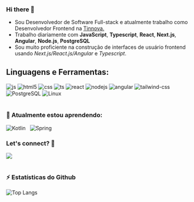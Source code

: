 ### Hi there 👋

+ Sou Desenvolvedor de Software Full-stack e atualmente trabalho como Desenvolvedor Frontend na [Tinnova.](http://www.tinnova.com.br/)
+ Trabalho diariamente com **JavaScript**, **Typescript**, **React**, **Next.js**, **Angular**, **Node.js**, **PostgreSQL**
+ Sou muito proficiente na construção de interfaces de usuário frontend usando *Next.js/React.js/Angular* e *Typescript*.

## Linguagens e Ferramentas:

<div style="display: inline_block">
  <img align="center" alt="js" src="https://img.shields.io/badge/JavaScript-F7DF1E?style=for-the-badge&logo=javascript&logoColor=black" />
  <img align="center" alt="html5" src="https://img.shields.io/badge/HTML5-E34F26?style=for-the-badge&logo=html5&logoColor=white" />
  <img align="center" alt="css" src="https://img.shields.io/badge/CSS3-1572B6?style=for-the-badge&logo=css3&logoColor=white" />
  <img align="center" alt="ts" src="https://img.shields.io/badge/TypeScript-007ACC?style=for-the-badge&logo=typescript&logoColor=white" />
  <img align="center" alt="react" src="https://img.shields.io/badge/React-20232A?style=for-the-badge&logo=react&logoColor=61DAFB" />
  <img align="center" alt="nodejs" src="https://img.shields.io/badge/Node.js-43853D?style=for-the-badge&logo=node.js&logoColor=white" />
  <img align="center" alt="angular" src="https://img.shields.io/badge/Angular-DD0031?style=for-the-badge&logo=angular&logoColor=white" />
  <img align="center" alt="tailwind-css" src="https://img.shields.io/badge/Tailwind_CSS-38B2AC?style=for-the-badge&logo=tailwind-css&logoColor=white" />
  <img align="center" alt="PostgreSQL" src="https://img.shields.io/badge/PostgreSQL-316192?style=for-the-badge&logo=postgresql&logoColor=white" />
  <img align="center" alt="Linux" src="https://img.shields.io/badge/Linux-FCC624?style=for-the-badge&logo=linux&logoColor=black" />
</div>

<br/>

### 🚀 Atualmente estou aprendendo:</summary>

<img src="https://img.shields.io/badge/Kotlin-0095D5?&style=for-the-badge&logo=kotlin&logoColor=white" title="Kotlin" alt="Kotlin" /></code> &nbsp;
<img src="https://img.shields.io/badge/Spring-6DB33F?style=for-the-badge&logo=spring&logoColor=white" title="Spring" alt="Spring" /></code>
</p>

### Let's connect? 🤝

<a href="https://www.linkedin.com/in/manoelps/"><img src="https://img.shields.io/badge/LinkedIn-0077B5?style=for-the-badge&logo=linkedin&logoColor=white"/></a>

#

### ⚡ Estatísticas do Github</b></summary>

![Top Langs](https://github-readme-stats.vercel.app/api/top-langs/?username=manoelps&layout=compact)
